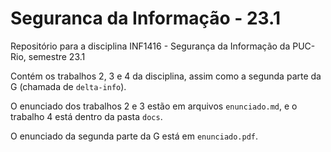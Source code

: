 # Seguranca da Informação - 23.1

Repositório para a disciplina INF1416 - Segurança da Informação da PUC-Rio, semestre 23.1

Contém os trabalhos 2, 3 e 4 da disciplina, assim como a segunda parte da G (chamada de `delta-info`).

O enunciado dos trabalhos 2 e 3 estão em arquivos `enunciado.md`, e o trabalho 4 está dentro da pasta `docs`.

O enunciado da segunda parte da G está em `enunciado.pdf`.